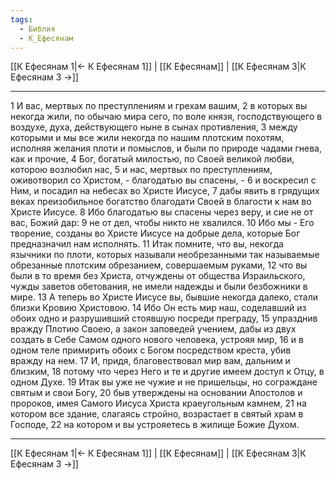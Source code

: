 ```yaml
---
tags:
  - Библия
  - К_Ефесянам
---
```

[[К Ефесянам 1|← К Ефесянам 1]] | [[К Ефесянам]] | [[К Ефесянам 3|К Ефесянам 3 →]]

---
1 И вас, мертвых по преступлениям и грехам вашим,
2 в которых вы некогда жили, по обычаю мира сего, по воле князя, господствующего в воздухе, духа, действующего ныне в сынах противления,
3 между которыми и мы все жили некогда по нашим плотским похотям, исполняя желания плоти и помыслов, и были по природе чадами гнева, как и прочие,
4 Бог, богатый милостью, по Своей великой любви, которою возлюбил нас,
5 и нас, мертвых по преступлениям, оживотворил со Христом, - благодатью вы спасены, -
6 и воскресил с Ним, и посадил на небесах во Христе Иисусе,
7 дабы явить в грядущих веках преизобильное богатство благодати Своей в благости к нам во Христе Иисусе.
8 Ибо благодатью вы спасены через веру, и сие не от вас, Божий дар:
9 не от дел, чтобы никто не хвалился.
10 Ибо мы - Его творение, созданы во Христе Иисусе на добрые дела, которые Бог предназначил нам исполнять.
11 Итак помните, что вы, некогда язычники по плоти, которых называли необрезанными так называемые обрезанные плотским обрезанием, совершаемым руками,
12 что вы были в то время без Христа, отчуждены от общества Израильского, чужды заветов обетования, не имели надежды и были безбожники в мире.
13 А теперь во Христе Иисусе вы, бывшие некогда далеко, стали близки Кровию Христовою.
14 Ибо Он есть мир наш, соделавший из обоих одно и разрушивший стоявшую посреди преграду,
15 упразднив вражду Плотию Своею, а закон заповедей учением, дабы из двух создать в Себе Самом одного нового человека, устрояя мир,
16 и в одном теле примирить обоих с Богом посредством креста, убив вражду на нем.
17 И, придя, благовествовал мир вам, дальним и близким,
18 потому что через Него и те и другие имеем доступ к Отцу, в одном Духе.
19 Итак вы уже не чужие и не пришельцы, но сограждане святым и свои Богу,
20 быв утверждены на основании Апостолов и пророков, имея Самого Иисуса Христа краеугольным камнем,
21 на котором все здание, слагаясь стройно, возрастает в святый храм в Господе,
22 на котором и вы устрояетесь в жилище Божие Духом.

---
[[К Ефесянам 1|← К Ефесянам 1]] | [[К Ефесянам]] | [[К Ефесянам 3|К Ефесянам 3 →]]